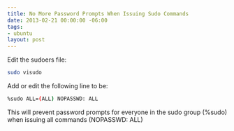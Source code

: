 ```yaml
---
title: No More Password Prompts When Issuing Sudo Commands
date: 2013-02-21 00:00:00 -06:00
tags:
- ubuntu
layout: post
---
```


Edit the sudoers file:

```bash
sudo visudo
```

Add or edit the following line to be:

```bash
%sudo ALL=(ALL) NOPASSWD: ALL
```

This will prevent password prompts for everyone in the sudo group (%sudo) when issuing all commands (NOPASSWD: ALL)
